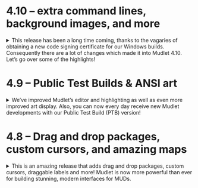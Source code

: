 # 4.10 – extra command lines, background images, and more

<details>
<summary>
This release has been a long time coming, thanks to the vagaries of obtaining a new code signing certificate for our Windows builds. Consequently there are a lot of changes which made it into Mudlet 4.10. Let’s go over some of the highlights!
</summary> 

## What is Mudlet?

It’s a platform with which you can play multiplayer, pure-text RPGs – called MUDs, precursors to today’s MMORPGs. There are thousands of unique worlds online – [download](https://www.mudlet.org/download/) Mudlet for free on Windows/macOS/Linux, join one and enjoy!

## Extra command lines

You’ve been asking for it, you waited patiently, now thanks to [Edru](https://github.com/Edru2/) you can have… multiple command lines! Whenever you want a second one for role-playing, your chat window to have configuration, or anything else, this is now possible:

![](https://wiki.mudlet.org/images/0/0c/AdditionalCommandLine.png)

To turn on a commandline in a miniconsole, [see here](https://wiki.mudlet.org/w/Manual:Geyser#Enable_and_use_your_miniconsole_command_line). To create a stand-alone, free floating command line, [see here](https://wiki.mudlet.org/w/Manual:Geyser#Geyser.CommandLine).

## Background images for miniconsoles

You know what else you’ve been waiting and asking for? Background images on miniconsoles! Edru has been on a roll!

![enter image description here](https://www.mudlet.org/wp-content/uploads/2020/11/Selection_363.png)

This also means that the usual c/d/heho color formatting functions now accept transparency as a parameter. [See here](https://wiki.mudlet.org/w/Manual:Geyser#Change_your_miniconsole_background_image) on how to set a background image.

This also means that you can try setting a background image for the main window as well – but you might find that games often hardcode the black background, so it’s not ideal.

## Math in Geyser

Have you been struggling to get your Geyser elements lined up **just right** and wished you could nudge it over just a few pixels? Been avoiding Geyser and using another option so you could have math in your constraints? Well, now you can use Geyser and receive all of its updates and use math in your constraints.

This means for example if you have a 32×32 label you want to center you can do so by using Label1:move(“50%-16px“,“50%+10px“), or using “50%-16px” for both the x and y when making the label.

**Note:** this improvement will also find your typos! For example if you had “95%%” before, that (invalid) constraint won’t work anymore. Find these bugs easily by searching for %%.

## Other Geyser Improvements

Geyser.Label also allows you to use “nocolor” as the text color, which will then allow for coloring the text via CSS. It also picked up the Geyser.Label:rawEcho(txt) function, which skips over all the formatting assistance normally provided by Geyser.Label:echo().

Geyser.MiniConsole gains Geyser.MiniConsole:display() which works just like regular display(), but outputs in the miniconsole instead of your main display.
Tired of copying things to a miniconsole and not being able to click them? Wish you could keep your MXP links intact in a miniconsole? Well, now you can! Edru once again stepped up to the plate for this one.

## New color functions for feedTriggers

Have you struggled to test your color triggers? Tired of hand-crafting escape sequences when using feedTriggers()? Well, Demonnic was even if you weren’t, so he added some new functions for working with feedTriggers. decho2ansi() and hecho2ansi() will take any decho or hecho string and return an ansi colored string. The functions are used by the new feedTriggers variants, dfeedTriggers and hfeedTriggers which allow for you to send colored text to the trigger engine for testing your color triggers. Also added is cfeedTriggers, which uses color names but uses a limited color table which corresponds to the ansi standard colors, IE black, red, green, yellow, blue, magenta, cyan, white, and lightBlack, lightRed, etc. You can also use a number from 0-255 to get the ansi 256 color equivalent.

## Multi-view forever!

Now you can open ALL THE PROFILES! and move between them with your mouse and keyboard shortcuts without it turning multiview off. Have fun multiplaying!

![](https://www.mudlet.org/wp-content/uploads/2020/11/Selection_368-1024x446.png)

## Telnet CHARSET support

Game admins will be happy about this feature – it is now possible to automatically set Mudlet’s text encoding – for example, to be utf8 in case your game supports emojis – using the [CHARSET protocol](https://tools.ietf.org/html/rfc2066). Big thanks to Tamarindo from [StickMUD](https://www.stickmud.com/) for pulling that one in.

## Music/sound in MXP

Tamarindo also went ahead and added sound/music support to Mudlet’s MXP implementation. That said, there’s a much more modern [Mud Client Media Protocol](https://wiki.mudlet.org/w/Special:MyLanguage/Standards:MUD_Client_Media_Protocol) that you should aim to use 😉

## Scrollbar improvements

You’ll not be surprised to hear this one is Edru as well. Had you noticed Mudlet’s scrollbars behaving a bit… oddly? Jumping around, not resizing itself, stuff like that? Well, Edru’s put a lot of work into this and it should all work much more smoothly now.
 

## macOS 10.13 High Sierra

Apple will stop supporting 10.13 High Sierra in November 2020, and Mudlet will have to follow suit. Thus Mudlet 4.10 will be the last version to support 10.13, which had a good run of 3 years!

## Credits

Thanks to all coders that have contributed to this massive release: Andre Castellanos, Damian Monogue, Eraene, Fae, Gustavo Sousa, Ian Adkins, Jonathan Mohrbacher, Kebap, keneanung, Manuel Wegmann, Matthias Urlichs, Mike Conley, Stack, Stephen Lyons, and Vadim Peretokin.

Thanks to all translators to translated Mudlet into their language: Alan Sneath (alsneath), Anubisa, emeraldboy, Hsin Hsiang Peng (Hsins), Kae (itsTheFae), Leris, Marco “M0lid3us” Tironi (wiploo), rodeos, Vadim Peretokin (vperetokin), vingi, and 王AQ (Anselmus).

This massive piece of work would not be possible without all of you :)

## Changelog

**added:**

- ability to display room names on the map (no auto-align them yet)
- an event to catch all events – `*`
- background image for miniconsoles is now possible, same as labels
- background image for the main window is now possible
- English spellchecking dictionaries are now included
- game admins can now set encoding via telnet CHARSET (so utf8 for emojis)
- miniconsoles can now have commandlines in them
- music is now supported in MXP
- option not to highlight text (history) when pressing the ↑ button
- option to use your own pathfinding algorithm instead of the built-in one
- you can now create standalone commandlines now allow you to ask the player for info
- transparency in now supported by cecho/decho/hecho
- you can now use math in Geyser constraints, ie “50% + 3px”

**added & improved functions:**

- ansi2string() given a string with ANSI codes in it, remove them all
- cfeedTriggers(), dfeedTriggers(), and hfeedTriggers() to enable testing color triggers
- createCommandLine(), enableCommandLine() for creating custom commandlines
- enableHorizontalScrollBar() to show a horizontal scrollbar in miniconsoles as needed
- getClipboardText() and setClipboardText() for interacting with the clipboard
- getFgColor() and getBgColor() now report how many characters the same color applies to
- getHTTP() downloadFile’s cousin and allows you to pass custom headers, joins putHTTP(), postHTTP() family for consistency
- Geyser.Label:createRightClickMenu() to create menus in labels
- Geyser.MiniConsole:display() to display straight into a miniconsole
- Geyser.UserWindow:setStyleSheet(), setUserWindowStyleSheet() to adjust the userwindow title and borders – great for dark themes
- hecho() can now set the background color only, without affecting foreground
- isActive() and exists() now work with buttons
- keepcolor parameter to replaceWildcard() and replaceAll() functions
- purgeMediaCache() to remove MCMP & MSP media files
- setCmdLineStyleSheet() to customize the font, colors, position of the command line
- setMapBackgroundColor() to change background color of the map from the usual black
- setMapRoomExitsColor() to customize the color of room exits drawn on the map
- spairs() which iterates over a table in a sorted way
- tempAlias() and tempKey() now can take Lua functions and not just text
- tempAnsiColor() trigger now works as it should

**improved:**

- ‘errors’ button text is now capitalized
- a message is now shown when a replay ends
- Client.Media – package messages themselves are no longer case sensitive
- compact input line option is now per-profile
- errors console now shows a horizontal scrollbar when needed
- exit line in generic mapper is now case-insensitive, and a few other triggers improved
- in case of compiling Mudlet yourself without TTS support, TTS functions won’t error anymore
- links at the end of the line now won’t be clickable in the empty space
- more accurate row and column reporting through NAWS protocol
- Mudlet logo artwork, now sharper and better-looking. Dev and PTB builds are now clearly distinguishable
- Mudlet’s savefiles are now saved with a more sorting-friendly name
- Mudlet’s usual, development and PTB icons got improved
- multiview tabbars aren’t re-arrangeable anymore, as doing so didn’t re-arrange the views anyhow
- profile history in connection dialog now translates dates
- scrolling now uses the upper pane’s height, so you aren’t missing text when scrolling, or getting too much of it
- shrinking rooms in the mapper will keep everything in its place
- string.split() now works with many more characters
- stylesheets can now manipulate color of Geyser Labels
- tabs and tab stops in profile preferences now make sense, which is a bit friendlier for a11y
- upped the limit of regex capture groups in aliases and triggers to 33
- zooming the mouse in and out in 2D mapper will keep the position more stable

**fixed:**

- ‘map config’ alias in generic mapper now works
- appendBuffer() now keeps links, so copying text with links in it to miniconsoles works
- crash when closing a profile with toolbars
- crash when selecting/copying text
- crash trying to move too many rooms at once via right-click
- fixed MXP with values containing =
- Materia Magica’s MXP now works better with Mudlet
- multiview now stays when you change focus between profiles
- resetProfile() to work again
- static items in HBox/VBoxes won’t be resized anymore when the box changes size
- sysDataSendEvent will no longer reveal the password
- vertical scrollbar now moves when you scroll with PgUp/PgDown
- vertical scrollbar now shrinks in size as you get more text

**infrastructure:**

- added some useful defaults for Visual Studio Code’s C++ integration
- building with libzip 1.70.0 that lacks version numbers now works
- cleaned up IRC code
- debug output now spams a bit less for unprintable codepoints
- deleted Github Action for clearing whitespace (more spam than help)
- enabled Github’s new CodeQL security code scanning
- fixed crash importing map with custom exit lines on Qt 5.14+ (macOS)
- internal code that only works with the main window is now in a separate class of its own, making the programmers happier
- Lua binding code cleaned up and improved for consistency and code style, now more fresh!
- Mudlet can now be built & run remotely in the browser with Github Codespaces
- Mudlet can now be built in MSYS2 on Windows
- Mudlet’s wiki is now upgraded to latest and greatest
- new PTBs are only built on days where there are new changes
- updated Linux builds to use Qt 5.12.9

**4.10.1** fixes the slowness in the 2D mapper, the keepcolor feature in replace(), emoji width are back as they were before, and the new CHARSET function accepts ASCII and ISO variants (for game admins).

</details>

# 4.9 – Public Test Builds & ANSI art
<details>
<summary>
We’ve improved Mudlet’s editor and highlighting as well as even more improved art display. Also, you can now every day receive new Mudlet developments with our Public Test Build (PTB) version!
</summary> 

## Public Test Builds

While these have been prepared for a few months now, PTB are finally mature enough to be mentioned here. You can now always play with the most recent Mudlet developments enabled, if you don’t want to wait for the next official release.

New PTB versions are built nightly, hence their icons are dark, whereas new developments start with a dim red sun light. See immediately which is which via distinct icons both before and after you started Mudlet.

[![](https://www.mudlet.org/wp-content/uploads/2020/06/Application-icons.png)](https://www.mudlet.org/wp-content/uploads/2020/06/Application-icons.png)

Mudlet PTB will be installed right next to your regular Mudlet. Meanwhile, the original release version will stay unchanged, so you can always go back. Find the latest PTB on top of Mudlet’s snapshot website: **[https://make.mudlet.org/snapshots/?platform=all&source=ptb](https://make.mudlet.org/snapshots/?platform=all&source=ptb)**

Please beware: Even though we test new features, the PTB may actually still break sometimes. Please report any doubts or feedback to us, so we can fix things long before the official release happens. This is why we’re doing this: for better Mudlet quality.

## Improved ANSI art display

While Mudlet 4.8 started CP437 support, we received a [request for help in Mudlet forums](https://forums.mudlet.org/viewtopic.php?f=9&t=22887). A player wondered why Mudlet would not display their game’s sweet ANSI art upon connection as expected. SlySven investigated and fixed the issue, even surpassing the original request:

[![](https://www.mudlet.org/wp-content/uploads/2020/06/cp437.gif)](https://www.mudlet.org/wp-content/uploads/2020/06/cp437.gif)

Please feel free to let us know any display problems you may find with Mudlet in your games, so we can look into them as well. Or even better, send us a fix to review! ;-)

## Highlight foreground or background only

Even non-tech-savy users can easily use triggers in Mudlet to highlight interesting words or phrases happening in their games. The default highlighting will use red foreground and yellow background color.

[![](https://www.mudlet.org/wp-content/uploads/2020/06/highlight.png)](https://www.mudlet.org/wp-content/uploads/2020/06/highlight.png)

With the new Mudlet version, you can now choose to only use one of them for highlighting and keep the other one as-is. In the example, keep the (maybe different) foreground colors, just use yellow background.

## Editor placeholder text

Mudlet’s feature-rich script-editor (edbee) just learned a new trick: The initial comment “put your Lua code here” will vanish, as soon as you start typing. No more left over fragments at the beginning of your code scripts!

[![editor placeholder text](https://www.mudlet.org/wp-content/uploads/2020/06/placeholder.gif)](https://www.mudlet.org/wp-content/uploads/2020/06/placeholder.gif)

## Credits

Thanks to all coders: Damian Monogue, Edru2, Gustavo Sousa, Kebap, Manuel Wegmann, Nicholas Molen, Stephen Lyons, and Vadim Peretokin.

Thanks to all translators: Alan Sneath (alsneath), Leris, Marco “M0lid3us” Tironi (wiploo), rodeos, and Vadim Peretokin for their work on this every day​.

## Changelog

**added:**

-   Public Test Build (PTB) versions of Mudlet for macOS and Linux
-   New icons for Mudlet’s Public Test Builds and development versions
-   IRE mapper automatically installed for Starmourn as well
-   Lua code in Mudlet can now be translated in Crowdin
-   Option to keep color highlighting, so you aren’t forced to specify both fore and background colors
-   New sysWindowMousePress and sysWindowMouseRelease events for user windows

**improved:**

-   A single echo’s size was raised from the 10k character limit in the last release to a million characters
-   Check for updates will check for updates more regularly
-   The generic mapper script will automatically run ‘find prompt’
-   The generic mapper script will handle room titles with embedded mini ASCII maps on the side
-   Geyser HBox/VBox are now much quicker
-   Geyser now stores stylesheet in the object
-   Mudlet’s website is now shown in the Discord line
-   MXP support rewritten, now supports colours
-   Faster in-script search in the code editor for big scripts – won’t search on first two characters anymore
-   Support graphics on Durismud (mud.durismud.com)

**fixed:**

-   Prevent crash when closing a profile that hasn’t successfully connected
-   Event handlers continue running now after one of them had an error
-   Locking and minimization on creation is working now as expected for Adjustable Containers
-   Module sync can’t be enabled for mpackages, as those aren’t supported for syncing yet
-   Improved pixel precision in Adjustable Containers
-   Replays now process cr+null correctly
-   Time units aren’t translated in the UI anymore, making it work for other languages
-   Userwindows can now still show up if previously closed/hidden
-   Ctrl+C breaking when you have played a lot

**infrastructure:**

-   Linux builds now use Qt 5.12.8
-   Removed unused code

**4.9.1** fixes issues with the MXP links in miniconsoles and hboxes/vboxes of 0 width, which prevented some UIs from loading.

</details>

# 4.8 – Drag and drop packages, custom cursors, and amazing maps
<details>
<summary>
This is an amazing release that adds drag and drop packages, custom cursors, draggable labels and more! Mudlet is now more powerful than ever for building stunning, modern interfaces for MUDs.
</summary> 

## Drag and drop packages

Thanks to Edru, who massively improved Geyser and Userwindows in the [last update](http://mudlet.org/4-6), you can now drag and drop packages into Mudlet to install them. Pretty simple!

[![](https://www.mudlet.org/wp-content/uploads/2020/04/drag-and-drop-package-install.gif)](https://www.mudlet.org/wp-content/uploads/2020/04/drag-and-drop-package-install.gif)

Credit: [Eraene’s DarkTheme](https://forums.mudlet.org/viewtopic.php?f=6&t=22728)

Along with this comes a [sysDropEvent](https://wiki.mudlet.org/w/Manual:Event_Engine#sysDropEvent), so you can code a custom action when a file is dropped into Mudlet. If you’re a package author, remember you can make use of the [sysInstall](https://wiki.mudlet.org/w/Manual:Event_Engine#sysInstall) event to notify that your package has been installed. Enjoy!

## Carrion Fields added

[This game](http://www.carrionfields.net/) has put together a seriously impressive Mudlet package and we’re honoured to have them added to Mudlet officially! Double-click on CF in the Connection screen to play :)

[![](https://www.mudlet.org/wp-content/uploads/2020/05/Selection_591-1024x572.png)](https://www.mudlet.org/wp-content/uploads/2020/05/Selection_591.png)

Carrion Fields is a unique blend of high-caliber roleplay and complex, hardcore player-versus-player combat that has been running continuously, and 100% free, for over 25 years.

Choose from among 21 races, 17 highly customizable classes, and several cabals and religions to suit your playstyle and the story you want to tell. Our massive, original world is full of secrets and envied limited objects that take skill to acquire and great care to keep.

We like to think of ourselves as the Dark Souls of MUDs, with a community that is supportive of new players – unforgiving though our world may be. Join us for a real challenge and real rewards: adrenalin-pumping battles, memorable quests run by our volunteer immortal staff, and stories that will stick with you for a lifetime.

## Adjustable Containers

Edru didn’t just stop with drag and drop – [adjustable containers](https://wiki.mudlet.org/w/Manual:Geyser#Adjustable.Container) are in as well! What does it mean? It means labels/miniconsoles that you can move around and reposition just by dragging! No code needed.

[![](https://www.mudlet.org/wp-content/uploads/2020/05/adjustable-container.gif)](https://www.mudlet.org/wp-content/uploads/2020/05/adjustable-container.gif)

Try this code in Mudlet:

testCon = testCon or Adjustable.Container:new({name="testContainer"})  
testLabel = Geyser.Label:new({x=0, y=0, height="100%", width="100%", color="green"},testCon)

## Search within the script

Dicene also added a cool feature – you can now hit **Ctrl+F** to search within the script only, not your entire Mudlet profile!

[![](https://www.mudlet.org/wp-content/uploads/2020/05/Selection_583.png)](https://www.mudlet.org/wp-content/uploads/2020/05/Selection_583.png)

He didn’t just stop there either – you can now toggle whenever you’d like to search within variables, default off so it’s quicker:

[![](https://www.mudlet.org/wp-content/uploads/2020/05/Workspace-1_585.png)](https://www.mudlet.org/wp-content/uploads/2020/05/Workspace-1_585.png)

## CP437 encoding now supported

Thanks to SlySven, the CP437 encoding is now supported. Along with a custom font, [Medievia](http://www.medievia.com/) makes use of this to draw amazing custom maps :)

[![CP437 encoding with a custom font](https://user-images.githubusercontent.com/62970949/80146038-2a957480-857f-11ea-860e-e127feeec9c1.JPG)](https://user-images.githubusercontent.com/62970949/80146038-2a957480-857f-11ea-860e-e127feeec9c1.JPG)

Check out a [few more](https://user-images.githubusercontent.com/62970949/80146037-29fcde00-857f-11ea-9ae0-40f316bc5687.JPG) [screenshots](https://user-images.githubusercontent.com/62970949/80146039-2b2e0b00-857f-11ea-9f13-03c0ea082276.JPG).

## Custom cursors

[![](https://www.mudlet.org/wp-content/uploads/2020/05/custom-cursors-demo.gif)](https://www.mudlet.org/wp-content/uploads/2020/05/custom-cursors-demo.gif)

Yep, custom cursors are here! Curious? Download, drag, and drop [this demo package](https://wiki.mudlet.org/w/File:Cursor_grid.zip) into Mudlet to try all the cursors out :)

Big thanks to Edru for adding these in.

## New API features

gcms added MXP as another format that you can get data / events from, just like GMCP. [Check it out](https://wiki.mudlet.org/w/Manual:Supported_Protocols#MXP)!

demonnic did a pass over the table functions – [table.contains()](https://wiki.mudlet.org/w/Manual:Table_Functions#table.contains) can now check within multiple nested tables, and [table.collect()](https://wiki.mudlet.org/w/Manual:Table_Functions#table.collect), [table.n_collect()](https://wiki.mudlet.org/w/Manual:Table_Functions#table.n_collect), [table.matches()](https://wiki.mudlet.org/w/Manual:Table_Functions#table.matches), [table.n_matches()](https://wiki.mudlet.org/w/Manual:Table_Functions#table.n_matches) to make working with tables easier.

Thanks to Edru, you can now manipulate the syncing of a module with [enableModuleSync()](https://wiki.mudlet.org/w/Manual:Miscellaneous_Functions#enableModuleSync), [disableModuleSync()](https://wiki.mudlet.org/w/Manual:Lua_Functions#disableModuleSync), and [getModuleSync()](https://wiki.mudlet.org/w/Manual:Lua_Functions#getModuleSync), and add/edit the Scripts as you see them in Mudlet with [enableScript()](https://wiki.mudlet.org/w/Manual:Lua_Functions#enableScript), [disableScript()](https://wiki.mudlet.org/w/Manual:Lua_Functions#disableScript), [setScript()](https://wiki.mudlet.org/w/Manual:Lua_Functions#setScript), [getScript()](https://wiki.mudlet.org/w/Manual:Lua_Functions#getScript), [permScript()](https://wiki.mudlet.org/w/Manual:Lua_Functions#permScript), and [appendScript()](https://wiki.mudlet.org/w/Manual:Lua_Functions#appendScript).

Edru also improved on the userwindows – you can now choose whenever they should be popped out or docked at start, and if docked, which area should they be in. Autodocking while dragging can now be disabled, too!

A few more improvements are also present – see the full changelog below.

## Geyser:show() fixed

As mentioned [two months ago](https://www.mudlet.org/2020/03/4-6-geyser-geyser-geyser/), we’ve fixed an issue where you could still :show() the child of a hidden container. If your UI relied on this broken behaviour, make sure to update it!

## Script editor sizes

Alias/trigger/script editors are no longer huge by default, and they’ll remember their sizes as well. Thanks to dicene for covering this off!

## Polish translation ![⭐](https://s.w.org/images/core/emoji/13.0.1/svg/2b50.svg =250px)

Big thanks to mwarzec for translating the entirety of Mudlet into Polish! In his own words, it was possible thanks to:

home.. sweet home.. and no reasons to go outside..

[![](https://www.mudlet.org/wp-content/uploads/2020/05/Selection_589-1024x329.png)](https://www.mudlet.org/wp-content/uploads/2020/05/Selection_589.png)

## Did I miss 4.7?

We skipped 4.7 because that was the [April Fools](https://mudlet.org/4-7) version ;)

## Credits

Thanks to all coders who made this release amazing! atari2600tim, Damian Monogue, Edru2, gcms, Ian Adkins, Jim Tryon, Kebap, keneanung, Mike Conley, Richard Moffitt, Slobodan Terzić, Stephen Lyons, and Vadim Peretokin.

Thanks to all translators: DarkApocalypse , Dawid Chomaniuk (pd.chomaniuk), Jelle Z. (jelle619), Leris, Marco “M0lid3us” Tironi (wiploo), mwarzec, vingi, and thomazleventhal for their work in this.

## Changelog

**added:**

-   ‘sysDropEvent’ event that allows drag and drop over labels/miniconsoles/main window
-   Adjustable Containers are now part of Mudlet. This means nice labels you can drag to move without having to code it
-   CLI option –profile to load a specific profile on start
-   [copy2decho()](https://wiki.mudlet.org/w/Manual:UI_Functions#copy2decho) and [copy2html()](https://wiki.mudlet.org/w/Manual:UI_Functions#copy2html) utility functions
-   CP437 encoding is now supported
-   [enableModuleSync()](https://wiki.mudlet.org/w/Manual:Lua_Functions#enableModuleSync), [disableModuleSync()](https://wiki.mudlet.org/w/Manual:Lua_Functions#disableModuleSync), and [getModuleSync()](https://wiki.mudlet.org/w/Manual:Lua_Functions#getModuleSync)
-   [enableScript()](https://wiki.mudlet.org/w/Manual:Lua_Functions#enableScript), [disableScript()](https://wiki.mudlet.org/w/Manual:Lua_Functions#disableScript), [setScript()](https://wiki.mudlet.org/w/Manual:Lua_Functions#setScript), [getScript()](https://wiki.mudlet.org/w/Manual:Lua_Functions#getScript), [permScript()](https://wiki.mudlet.org/w/Manual:Lua_Functions#permScript), and [appendScript()](https://wiki.mudlet.org/w/Manual:Lua_Functions#appendScript)
-   getMudletInfo() to show debugging information about Mudlet
-   [Geyser.changeContainer()](https://www.mudlet.org/geyser/files/geyser/GeyserGeyser.html#Geyser:changeContainer) to change the parent of a label/window
-   Geyser.container raiseAll/lowerAll()
-   [Geyser:setCursor()](https://www.mudlet.org/geyser/files/geyser/GeyserLabel.html#Geyser.Label:setCursor), [Geyser:setCustomCursor()](https://www.mudlet.org/geyser/files/geyser/GeyserLabel.html#Geyser.Label:setCustomCursor), and [Geyser:resetCursor()](https://www.mudlet.org/geyser/files/geyser/GeyserLabel.html#Geyser.Label:resetCursor) (and non-Geyser equivalents) to set a custom cursor over a label
-   [mxp events](https://wiki.mudlet.org/w/Manual:Supported_Protocols#MXP) and an ‘mxp.’ table for MXP content (similar to GMCP)
-   [set](https://wiki.mudlet.org/w/Manual:UI_Functions#setMapWindowTitle)/[resetMapWindowTitle()](https://wiki.mudlet.org/w/Manual:UI_Functions#resetMapWindowTitle) to change the name of the mapper
-   [set](https://wiki.mudlet.org/w/Manual:UI_Functions#setUserWindowTitle)/[resetUserWindowTitle()](https://wiki.mudlet.org/w/Manual:UI_Functions#resetUserWindowTitle) and shorter titles by default
-   [setFgColor()](https://www.mudlet.org/geyser/files/geyser/GeyserGauge.html#Geyser.Gauge:setFgColor) for Gauges
-   [setWindow()](https://wiki.mudlet.org/w/Manual:UI_Functions#setWindow) to change the parent of a label/window
-   [table.collect()](https://wiki.mudlet.org/w/Manual:Table_Functions#table.collect), [table.n_collect()](https://wiki.mudlet.org/w/Manual:Table_Functions#table.n_collect), [table.matches()](https://wiki.mudlet.org/w/Manual:Table_Functions#table.matches), [table.n_matches()](https://wiki.mudlet.org/w/Manual:Table_Functions#table.n_matches) to make working with tables easier
-   you can now drag and drop packages into Mudlet to install them!
-   you can now search just within the script, and not the whole of Mudlet, with **Ctrl+F**. Enter/Shift+Enter navigate results
-   Mapper is a Geyser object now as well under [Geyser.Mapper](https://wiki.mudlet.org/w/Manual:Geyser#Create_Map_Window)

**improved:**

-   echo() is now limited to 10k characters on a single line
-   [Geyser:setOnEnter](https://www.mudlet.org/geyser/files/geyser/GeyserLabel.html#Geyser.Label:setOnEnter)/[setOnLeave()](https://www.mudlet.org/geyser/files/geyser/GeyserLabel.html#Geyser.Label:setOnLeave) now support tables of arguments like other functions
-   [setLabelClick](https://wiki.mudlet.org/w/Manual:UI_Functions#setLabelClickCallback) and others now accept Lua functions directly
-   3D mapper is only loaded when clicked on now
-   Mudlet’s language is auto-detected and set for new players automatically
-   Noto Font only included where it’s useful (Linux), smaller Mudlet size for macOS and Windows
-   searching for variables in editor is now optional and defaults to off (faster search)
-   [setConsoleBufferSize()](https://wiki.mudlet.org/w/Manual:Lua_Functions#setConsoleBufferSize) won’t allow you to set the limit to be bigger than your computer’s/processes memory anymore
-   splash screens are now different for official / dev / public test build versions
-   [table.contains()](https://wiki.mudlet.org/w/Manual:Table_Functions#table.contains) can now check for multiple items
-   [tempComplexRegexTrigger()](https://wiki.mudlet.org/w/Manual:Mudlet_Object_Functions#tempComplexRegexTrigger) won’t throw an error if expiration is set to 0
-   the collapse/expand icon for search is now sharper
-   there’s now a frame around the search line in Mudlet
-   trigger/script/etc sizes in the editor are now better by default and will remember their position
-   updated algorithm for calculating the width of a character
-   updated Noto Font to a newer version
-   updater window now mentions ‘update’ explicitly
-   UserWindows: you can now choose dockPosition on start
-   UserWindows: you can now disable automatic docking
-   removed getMudletLuaDefaultPaths(). This is a rare case where nobody at all was using the function and it wasn’t needed, so no backwards compat is broken

**fixed:**

-   echoLink() fixed to show text right away
-   logging in other languages will now record characters properly
-   MXP now handles &text; tag correctly
-   toolbar turning black on old macOS when 3D mapper window is opened
-   many issues with [Geyser Flyout](https://wiki.mudlet.org/w/Manual:Geyser#Flyout_Labels) labels fixed
-   Geyser:show() won’t allow showing children of a hidden parent anymore

**infrastructure:**

-   big thanks to TheFae for refreshing the frontpage and the downloads page on the website
-   added use of Github Actions to automate infrastructure tasks (updating dependencies, translations, etc)
-   added use of Github Actions to build Mudlet in macOS and Windows
-   createButton() deprecated, now uses an internal wrapper
-   text available for translation improved, some \n’s removed

**4.8.1** restores Geyser’s :new() behaviour to be as-is and adds :new2() which won’t make a hidden element appear.

</details>

<!--

# 4.x – this is just a template: copy above and edit later
<details>
<summary>
This is the summary paragraph, briefly explaining some of the most important changes already
</summary> 

## Feature #1

Explain a big change in more detail, add links to further details or developers, or images to help comparison, etc.

## Feature #2

Feature #2 explanation

## Feature #3

etc.

## Credits

Thanks to all coders who made this release amazing! (remove these brackets and add commiters' names instead)

Thanks to all translators for their work in this: (remove these brackets and add translators' names instead)

## Changelog

**added:**

-   every change must have a line in this or one of the next sections, even if not featured above 
-   put a concise description for each feature added, may use links and formatting but no images

**improved:**

-   if the change did not add anything new, but improved existing features, this is the correct section

**fixed:**

-   describe bugs fixed in this section (not to be confused with prior buggy state)

**infrastructure:**

-   this section grabs all changes not to Mudlet app itself, but website, wiki, forums, etc. as well as development tools

**4.x.y** this line explains how a minor release version after 4.x proper improved upon it, most probably some bug hotfix

</details>

> Written with [StackEdit](https://stackedit.io/).

-->
